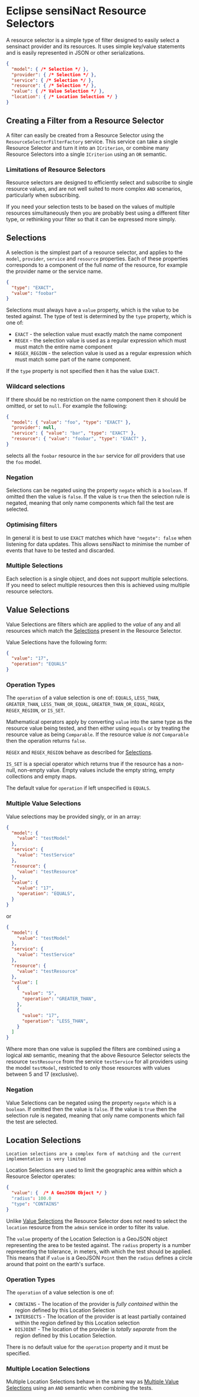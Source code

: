 # Eclipse sensiNact Resource Selectors

A resource selector is a simple type of filter designed to easily select a sensinact provider and its resources. It uses simple key/value statements and is easily represented in JSON or other serializations.


```json
{
  "model": { /* Selection */ },
  "provider": { /* Selection */ },
  "service": { /* Selection */ },
  "resource": { /* Selection */ },
  "value": { /* Value Selection */ },
  "location": { /* Location Selection */ }
}
```

## Creating a Filter from a Resource Selector

A filter can easily be created from a Resource Selector using the `ResourceSelectorFilterFactory` service. This service can take a single Resource Selector and turn it into an `ICriterion`, or combine many Resource Selectors into a single `ICriterion` using an `OR` semantic.

### Limitations of Resource Selectors

Resource selectors are designed to efficiently select and subscribe to single resource values, and are not well suited to more complex `AND` scenarios, particularly when subscribing.

If you need your selection tests to be based on the values of multiple resources simultaneously then you are probably best using a different filter type, or rethinking your filter so that it can be expressed more simply.


## Selections

A selection is the simplest part of a resource selector, and applies to the `model`, `provider`, `service` and `resource` properties. Each of these properties corresponds to a component of the full *name* of the resource, for example the provider name or the service name.

```json
{
  "type": "EXACT",
  "value": "foobar"
}
```

Selections must always have a `value` property, which is the value to be tested against. The type of test is determined by the `type` property, which is one of:

* `EXACT` - the selection value must exactly match the name component
* `REGEX` - the selection value is used as a regular expression which must must match the entire name component
* `REGEX_REGION` - the selection value is used as a regular expression which must match some part of the name component.

If the `type` property is not specified then it has the value `EXACT`.

### Wildcard selections

If there should be no restriction on the name component then it should be omitted, or set to `null`. For example the following:

```json
{
  "model": { "value": "foo", "type": "EXACT" },
  "provider": null,
  "service": { "value": "bar", "type": "EXACT" },
  "resource": { "value": "foobar", "type": "EXACT" },
}
```

selects all the `foobar` resource in the `bar` service for *all* providers that use the `foo` model.


### Negation

Selections can be negated using the property `negate` which is a `boolean`. If omitted then the value is `false`. If the value is `true` then the selection rule is negated, meaning that only name components which fail the test are selected.

### Optimising filters

In general it is best to use `EXACT` matches which have `"negate": false` when listening for data updates. This allows sensiNact to minimise the number of events that have to be tested and discarded.

### Multiple Selections

Each selection is a single object, and does not support multiple selections. If you need to select multiple resources then this is achieved using multiple resource selectors.

## Value Selections

Value Selections are filters which are applied to the *value* of any and all resources which match the [Selections](#selections) present in the Resource Selector.

Value Selections have the following form:

```json
{
  "value": "17",
  "operation": "EQUALS"
}
```

### Operation Types

The `operation` of a value selection is one of: `EQUALS`, `LESS_THAN`, `GREATER_THAN`, `LESS_THAN_OR_EQUAL`, `GREATER_THAN_OR_EQUAL`, `REGEX`, `REGEX_REGION`, or `IS_SET`.

Mathematical operators apply by converting `value` into the same type as the resource value being tested, and then either using `equals` or by treating the resource value as being `Comparable`. If the resource value *is not* `Comparable` then the operation returns `false`.

`REGEX` and `REGEX_REGION` behave as described for [Selections](#selections).

`IS_SET` is a special operator which returns true if the resource has a non-null, non-empty value. Empty values include the empty string, empty collections and empty maps.

The default value for `operation` if left unspecified is `EQUALS`.

### Multiple Value Selections

Value selections may be provided singly, or in an array:

```json
{
  "model": {
    "value": "testModel"
  },
  "service": {
    "value": "testService"
  },
  "resource": {
    "value": "testResource"
  },
  "value": {
    "value": "17",
    "operation": "EQUALS",
  }
}
```

or

```json
{
  "model": {
    "value": "testModel"
  },
  "service": {
    "value": "testService"
  },
  "resource": {
    "value": "testResource"
  },
  "value": [
    {
      "value": "5",
      "operation": "GREATER_THAN",
    },
    {
      "value": "17",
      "operation": "LESS_THAN",
    }
  ]
}
```

Where more than one value is supplied the filters are combined using a logical `AND` semantic, meaning that the above Resource Selector selects the resource `testResource` from the service `testService` for all providers using the model `testModel`, restricted to only those resources with values between 5 and 17 (exclusive).

### Negation

Value Selections can be negated using the property `negate` which is a `boolean`. If omitted then the value is `false`. If the value is `true` then the selection rule is negated, meaning that only name components which fail the test are selected.

## Location Selections

```{warning}
Location selections are a complex form of matching and the current implementation is very limited
```

Location Selections are used to limit the geographic area within which a Resource Selector operates:

```json
{
  "value": {  /* A GeoJSON Object */ }
  "radius": 100.0
  "type": "CONTAINS"
}
```

Unlike [Value Selections](#value-selections) the Resource Selector does not need to select the `location` resource from the `admin` service in order to filter its value.

The `value` property of the Location Selection is a GeoJSON object representing the area to be tested against. The `radius` property is a number representing the tolerance, in meters, with which the test should be applied. This means that if `value` is a GeoJSON `Point` then the `radius` defines a circle around that point on the earth's surface.

### Operation Types

The `operation` of a value selection is one of:

* `CONTAINS` - The location of the provider is *fully contained* within the region defined by this Location Selection
* `INTERSECTS` - The location of the provider is at least partially contained within the region defined by this Location selection
* `DISJOINT` - The location of the provider is *totally separate* from the region defined by this Location Selection.

There is no default value for the `operation` property and it must be specified.

### Multiple Location Selections

Multiple Location Selections behave in the same way as [Multiple Value Selections](#multiple-value-selections) using an `AND` semantic when combining the tests.


